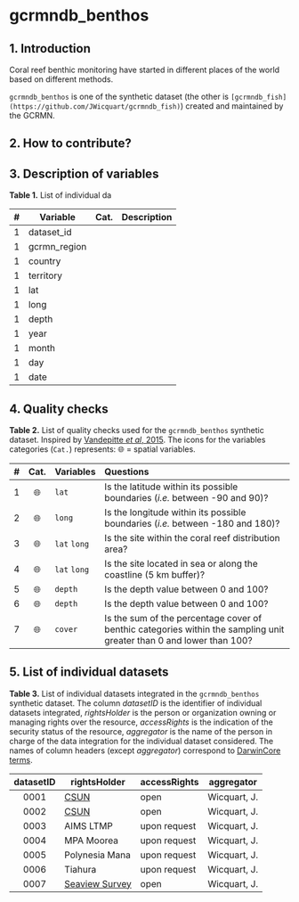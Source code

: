 # gcrmndb_benthos 

## 1. Introduction

Coral reef benthic monitoring have started in different places of the world based on different methods.

`gcrmndb_benthos` is one of the synthetic dataset (the other is `[gcrmndb_fish](https://github.com/JWicquart/gcrmndb_fish)`) created and maintained by the GCRMN.

## 2. How to contribute?


## 3. Description of variables


**Table 1.** List of individual da

| #  | Variable          | Cat.   | Description                                              |
|----|-------------------|--------|----------------------------------------------------------|
| 1  | dataset_id        |        |                                                          |  
| 1  | gcrmn_region      |        |                                                          |  
| 1  | country           |        |                                                          |  
| 1  | territory         |        |                                                          |  
| 1  | lat               |        |                                                          |  
| 1  | long              |        |                                                          |  
| 1  | depth             |        |                                                          |  
| 1  | year              |        |                                                          |  
| 1  | month             |        |                                                          |  
| 1  | day               |        |                                                          |  
| 1  | date              |        |                                                          |  


## 4. Quality checks


**Table 2.** List of quality checks used for the `gcrmndb_benthos` synthetic dataset. Inspired by [Vandepitte *et al*, 2015](https://doi.org/10.1093/database/bau125). The icons for the variables categories (`Cat.`) represents: :globe_with_meridians: = spatial variables.

| #  | Cat.                     | Variables       | Questions                                                                       |
|:--:|:------------------------:|-----------------|:--------------------------------------------------------------------------------|
| 1  | :globe_with_meridians:   | `lat`           | Is the latitude within its possible boundaries (*i.e.* between -90 and 90)?     |  
| 2  | :globe_with_meridians:   | `long`          | Is the longitude within its possible boundaries (*i.e.* between -180 and 180)?  |  
| 3  | :globe_with_meridians:   | `lat` `long`    | Is the site within the coral reef distribution area?                            |  
| 4  | :globe_with_meridians:   | `lat` `long`    | Is the site located in sea or along the coastline (5 km buffer)?                |  
| 5  | :globe_with_meridians:   | `depth`         | Is the depth value between 0 and 100?                                           |  
| 6  | :globe_with_meridians:   | `depth`         | Is the depth value between 0 and 100?                                           |  
| 7  | :globe_with_meridians:   | `cover`         | Is the sum of the percentage cover of benthic categories within the sampling unit greater than 0 and lower than 100? |                                    

## 5. List of individual datasets


**Table 3.** List of individual datasets integrated in the `gcrmndb_benthos` synthetic dataset. The column *datasetID* is the identifier of individual datasets integrated, *rightsHolder* is the person or organization owning or managing rights over the resource, *accessRights* is the indication of the security status of the resource, *aggregator* is the name of the person in charge of the data integration for the individual dataset considered. The names of column headers (except *aggregator*) correspond to [DarwinCore terms](https://dwc.tdwg.org/terms).

| datasetID     | rightsHolder                                                                                 | accessRights   | aggregator    |
|:-------------:|----------------------------------------------------------------------------------------------|----------------|---------------|
| 0001        | [CSUN](https://portal.edirepository.org/nis/mapbrowse?scope=edi&identifier=1091&revision=1)  | open           | Wicquart, J.  |         
| 0002        | [CSUN](https://portal.edirepository.org/nis/mapbrowse?scope=edi&identifier=1091&revision=1)  | open           | Wicquart, J.  |                          
| 0003        | AIMS LTMP                                                                                    | upon request   | Wicquart, J.  |                          
| 0004        | MPA Moorea                                                                                   | upon request   | Wicquart, J.  |                              
| 0005        | Polynesia Mana                                                                               | upon request   | Wicquart, J.  |                               
| 0006        | Tiahura                                                                                      | upon request   | Wicquart, J.  |
| 0007        | [Seaview Survey](https://doi.org/10.1038/s41597-020-00698-6)                                 | open           | Wicquart, J.  |
